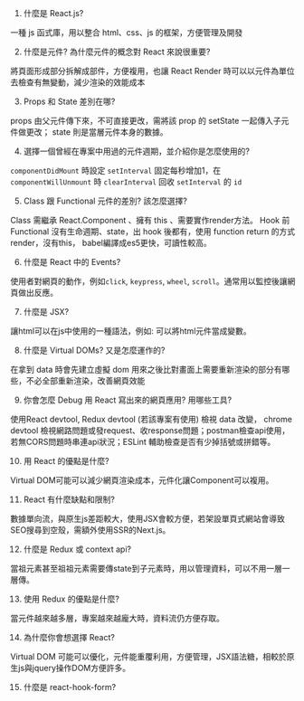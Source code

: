 1. 什麼是 React.js?

一種 js 函式庫，用以整合 html、css、js 的框架，方便管理及開發

2. 什麼是元件? 為什麼元件的概念對 React 來說很重要?

將頁面形成部分拆解成部件，方便複用，也讓 React Render 時可以以元件為單位去檢查有無變動，減少渲染的效能成本

3. Props 和 State 差別在哪?

props 由父元件傳下來，不可直接更改，需將該 prop 的 setState 一起傳入子元件做更改； state 則是當層元件本身的數據。

4. 選擇⼀個曾經在專案中⽤過的元件週期，並介紹你是怎麼使⽤的?

`componentDidMount` 時設定 `setInterval` 固定每秒增加1，在 `componentWillUnmount` 時 `clearInterval` 回收 `setInterval` 的 `id`

5. Class 跟 Functional 元件的差別? 該怎麼選擇?

Class 需繼承 React.Component 、擁有 this 、需要實作render方法。
Hook 前 Functional 沒有生命週期、state，出 hook 後都有，使用 function return 的方式render，沒有this， babel編譯成es5更快，可讀性較高。

6. 什麼是 React 中的 Events?

使用者對網頁的動作，例如`click`, `keypress`, `wheel`, `scroll`。通常用以監控後讓網頁做出反應。


7. 什麼是 JSX?

讓html可以在js中使用的一種語法，例如: 可以將html元件當成變數。

8. 什麼是 Virtual DOMs? ⼜是怎麼運作的?

在拿到 data 時會先建立虛擬 dom 用來之後比對畫面上需要重新渲染的部分有哪些，不必全部重新渲染，改善網頁效能

9. 你會怎麼 Debug ⽤ React 寫出來的網⾴應⽤? ⽤哪些⼯具?

使用React devtool, Redux devtool (若該專案有使用) 檢視 data 改變， chrome devtool 檢視網路問題或發request、收response問題；postman檢查api使用，若無CORS問題時串連api狀況；ESLint 輔助檢查是否有少掉括號或拼錯等。

10. ⽤ React 的優點是什麼?

Virtual DOM可能可以減少網頁渲染成本，元件化讓Component可以複用。

11. React 有什麼缺點和限制?

數據單向流，與原生js差距較大，使用JSX會較方便，若架設單頁式網站會導致SEO搜尋到空殼，需額外使用SSR的Next.js。

12. 什麼是 Redux 或 context api?

當祖元素甚至祖祖元素需要傳state到子元素時，用以管理資料，可以不用一層一層傳。

13. 使⽤ Redux 的優點是什麼?

當元件越來越多層，專案越來越龐大時，資料流仍方便存取。

14. 為什麼你會想選擇 React?

Virtual DOM 可能可以優化，元件能重覆利用，方便管理，JSX語法糖，相較於原生js與jquery操作DOM方便許多。

15. 什麼是 react-hook-form?
